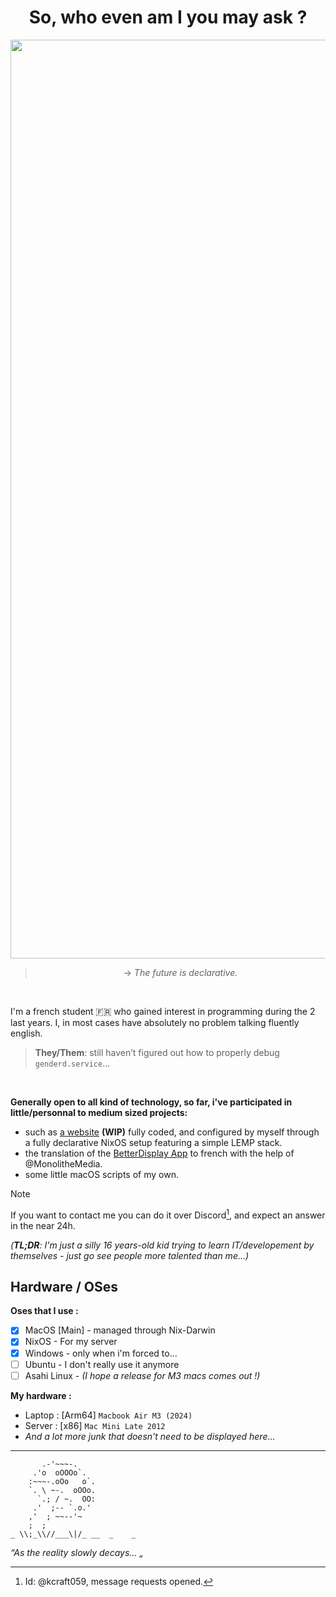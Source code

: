 <div align="center">	
	
# So, who even am I you may ask ?

<img width="1470" alt="Screenshot 2025-06-25 at 19 25 02" src="https://github.com/user-attachments/assets/b47bd1dd-63cf-4812-b4f5-f6a994aadc8d" />

> → _The future *is* declarative._

</div>

<br>

I'm a french student 🇫🇷 who gained interest in programming during the 2 last years.
I, in most cases have absolutely no problem talking fluently english.

> **They/Them**: still haven’t figured out how to properly debug `genderd.service`…

<br>

**Generally open to all kind of technology, so far, i've participated in little/personnal to medium sized projects:**
- such as [a website](https://ftnetwork.duckdns.org) **(WIP)** fully coded, and configured by myself through a fully declarative NixOS setup featuring a simple LEMP stack.
- the translation of the [BetterDisplay App](https://github.com/waydabber/BetterDisplay) to french with the help of @MonolitheMedia.
- some little macOS scripts of my own.

> [!NOTE]
> If you want to contact me you can do it over Discord[^1], and expect an answer in the near 24h.

_(**TL;DR**: I'm just a silly 16 years-old kid trying to learn IT/developement by themselves - just go see people more talented than me...)_

## Hardware / OSes

**Oses that I use :**
- [x] MacOS [Main] - managed through Nix-Darwin
- [x] NixOS - For my server
- [x] Windows - only when i'm forced to…
- [ ] Ubuntu - I don't really use it anymore
- [ ] Asahi Linux - _(I hope a release for M3 macs comes out !)_

**My hardware :**
- Laptop : [Arm64] `Macbook Air M3 (2024)`
- Server : [x86] `Mac Mini Late 2012`
- _And a lot more junk that doesn't need to be displayed here…_

---


```
	   .-'~~~-.
	 .'o  oOOOo`.
	:~~~-.oOo   o`.
	`. \ ~-.  oOOo.
	  `.; / ~.  OO:
	 .'  ;-- `.o.'
	,'  ; ~~--'~
	;  ;
_ \\;_\\//___\|/_ __  _    _
```
_“As the reality slowly decays… „_


[^1]: Id: @kcraft059, message requests opened.
